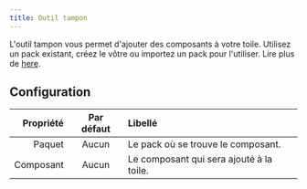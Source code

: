 ```yaml
---
title: Outil tampon
---
```


L'outil tampon vous permet d'ajouter des composants à votre toile.
Utilisez un pack existant, créez le vôtre ou importez un pack pour l'utiliser. Lire plus de [here](../../pack).

## Configuration

| Propriété | Par défaut | Libellé                                                  |
| --------: | :--------: | :------------------------------------------------------- |
|    Paquet |    Aucun   | Le pack où se trouve le composant.       |
| Composant |    Aucun   | Le composant qui sera ajouté à la toile. |
